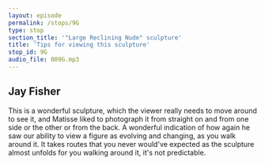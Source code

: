```yaml
---
layout: episode
permalink: /stops/9G
type: stop
section_title: '"Large Reclining Nude" sculpture'
title: 'Tips for viewing this sculpture'
stop_id: 9G
audio_file: 009G.mp3
---
```


## Jay Fisher

This is a wonderful sculpture, which the viewer really needs to move around to see it, and Matisse liked to photograph it from straight on and from one side or the other or from the back.  A wonderful indication of how again he saw our ability to view a figure as evolving and changing, as you walk around it.  It takes routes that you never would've expected as the sculpture almost unfolds for you walking around it, it's not predictable.
